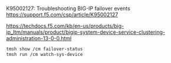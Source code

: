 K95002127: Troubleshooting BIG-IP failover events
https://support.f5.com/csp/article/K95002127

https://techdocs.f5.com/kb/en-us/products/big-ip_ltm/manuals/product/bigip-system-device-service-clustering-administration-13-0-0.html

```bash
tmsh show /cm failover-status
tmsh run /cm watch-sys-device
